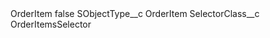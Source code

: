 <?xml version="1.0" encoding="UTF-8"?>
<CustomMetadata xmlns="http://soap.sforce.com/2006/04/metadata" xmlns:xsi="http://www.w3.org/2001/XMLSchema-instance" xmlns:xsd="http://www.w3.org/2001/XMLSchema">
    <label>OrderItem</label>
    <protected>false</protected>
    <values>
        <field>SObjectType__c</field>
        <value xsi:type="xsd:string">OrderItem</value>
    </values>
    <values>
        <field>SelectorClass__c</field>
        <value xsi:type="xsd:string">OrderItemsSelector</value>
    </values>
</CustomMetadata>
